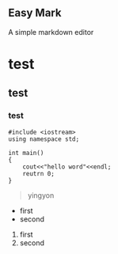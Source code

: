 ## Easy Mark

A simple markdown editor

# test

## test

### test

```
#include <iostream>
using namespace std;

int main()
{
    cout<<"hello word"<<endl;
    reutrn 0;
}
```

>yingyon

* first
* second

1. first
2. second


